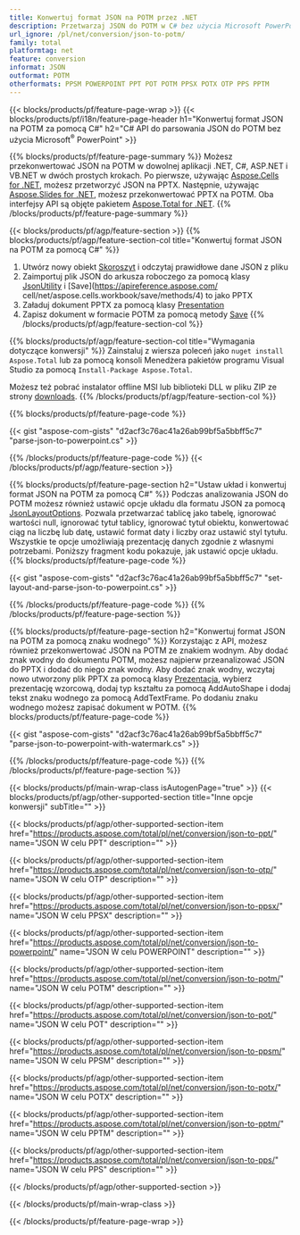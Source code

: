 ```yaml
---
title: Konwertuj format JSON na POTM przez .NET
description: Przetwarzaj JSON do POTM w C# bez użycia Microsoft PowerPoint
url_ignore: /pl/net/conversion/json-to-potm/
family: total
platformtag: net
feature: conversion
informat: JSON
outformat: POTM
otherformats: PPSM POWERPOINT PPT POT POTM PPSX POTX OTP PPS PPTM
---
```

{{< blocks/products/pf/feature-page-wrap >}}
{{< blocks/products/pf/i18n/feature-page-header h1="Konwertuj format JSON na POTM za pomocą C#" h2="C# API do parsowania JSON do POTM bez użycia Microsoft<sup>&reg;</sup> PowerPoint" >}}

{{% blocks/products/pf/feature-page-summary %}}
Możesz przekonwertować JSON na POTM w dowolnej aplikacji .NET, C#, ASP.NET i VB.NET w dwóch prostych krokach. Po pierwsze, używając [Aspose.Cells for .NET](https://products.aspose.com/cells/net/), możesz przetworzyć JSON na PPTX. Następnie, używając [Aspose.Slides for .NET](https://products.aspose.com/slides/net/), możesz przekonwertować PPTX na POTM. Oba interfejsy API są objęte pakietem [Aspose.Total for .NET](https://products.aspose.com/total/net/).
{{% /blocks/products/pf/feature-page-summary  %}}

{{< blocks/products/pf/agp/feature-section >}}
{{% blocks/products/pf/agp/feature-section-col title="Konwertuj format JSON na POTM za pomocą C#" %}}
1. Utwórz nowy obiekt [Skoroszyt](https://apireference.aspose.com/cells/net/aspose.cells/workbook) i odczytaj prawidłowe dane JSON z pliku
2. Zaimportuj plik JSON do arkusza roboczego za pomocą klasy [JsonUtility](https://apireference.aspose.com/cells/net/aspose.cells.utility/jsonutility) i [Save](https://apireference.aspose.com/ cell/net/aspose.cells.workbook/save/methods/4) to jako PPTX
3. Załaduj dokument PPTX za pomocą klasy [Presentation](https://apireference.aspose.com/slides/net/aspose.slides/presentation)
4. Zapisz dokument w formacie POTM za pomocą metody [Save](https://apireference.aspose.com/slides/net/aspose.slides.presentation/save/methods/5)
{{% /blocks/products/pf/agp/feature-section-col %}}

{{% blocks/products/pf/agp/feature-section-col title="Wymagania dotyczące konwersji" %}}
Zainstaluj z wiersza poleceń jako ```nuget install Aspose.Total``` lub za pomocą konsoli Menedżera pakietów programu Visual Studio za pomocą ```Install-Package Aspose.Total```.

Możesz też pobrać instalator offline MSI lub biblioteki DLL w pliku ZIP ze strony [downloads](https://downloads.aspose.com/total/net).
{{% /blocks/products/pf/agp/feature-section-col %}}

{{% blocks/products/pf/feature-page-code %}}

{{< gist "aspose-com-gists" "d2acf3c76ac41a26ab99bf5a5bbff5c7" "parse-json-to-powerpoint.cs" >}}


{{% /blocks/products/pf/feature-page-code %}}
{{< /blocks/products/pf/agp/feature-section >}}

{{% blocks/products/pf/feature-page-section  h2="Ustaw układ i konwertuj format JSON na POTM za pomocą C#" %}}
Podczas analizowania JSON do POTM możesz również ustawić opcje układu dla formatu JSON za pomocą [JsonLayoutOptions](https://apireference.aspose.com/cells/net/aspose.cells.utility/jsonlayoutoptions). Pozwala przetwarzać tablicę jako tabelę, ignorować wartości null, ignorować tytuł tablicy, ignorować tytuł obiektu, konwertować ciąg na liczbę lub datę, ustawić format daty i liczby oraz ustawić styl tytułu. Wszystkie te opcje umożliwiają prezentację danych zgodnie z własnymi potrzebami. Poniższy fragment kodu pokazuje, jak ustawić opcje układu.  
{{% blocks/products/pf/feature-page-code %}}

{{< gist "aspose-com-gists" "d2acf3c76ac41a26ab99bf5a5bbff5c7" "set-layout-and-parse-json-to-powerpoint.cs" >}}

{{% /blocks/products/pf/feature-page-code  %}}
{{% /blocks/products/pf/feature-page-section %}}

{{% blocks/products/pf/feature-page-section  h2="Konwertuj format JSON na POTM za pomocą znaku wodnego" %}}
Korzystając z API, możesz również przekonwertować JSON na POTM ze znakiem wodnym. Aby dodać znak wodny do dokumentu POTM, możesz najpierw przeanalizować JSON do PPTX i dodać do niego znak wodny. Aby dodać znak wodny, wczytaj nowo utworzony plik PPTX za pomocą klasy [Prezentacja](https://apireference.aspose.com/slides/net/aspose.slides/presentation), wybierz prezentację wzorcową, dodaj typ kształtu za pomocą AddAutoShape i dodaj tekst znaku wodnego za pomocą AddTextFrame. Po dodaniu znaku wodnego możesz zapisać dokument w POTM. 
{{% blocks/products/pf/feature-page-code %}}

{{< gist "aspose-com-gists" "d2acf3c76ac41a26ab99bf5a5bbff5c7" "parse-json-to-powerpoint-with-watermark.cs" >}}

{{% /blocks/products/pf/feature-page-code  %}}
{{% /blocks/products/pf/feature-page-section %}}

{{< blocks/products/pf/main-wrap-class isAutogenPage="true" >}}
{{< blocks/products/pf/agp/other-supported-section title="Inne opcje konwersji" subTitle="" >}}

{{< blocks/products/pf/agp/other-supported-section-item href="https://products.aspose.com/total/pl/net/conversion/json-to-ppt/" name="JSON W celu PPT" description="" >}}

{{< blocks/products/pf/agp/other-supported-section-item href="https://products.aspose.com/total/pl/net/conversion/json-to-otp/" name="JSON W celu OTP" description="" >}}

{{< blocks/products/pf/agp/other-supported-section-item href="https://products.aspose.com/total/pl/net/conversion/json-to-ppsx/" name="JSON W celu PPSX" description="" >}}

{{< blocks/products/pf/agp/other-supported-section-item href="https://products.aspose.com/total/pl/net/conversion/json-to-powerpoint/" name="JSON W celu POWERPOINT" description="" >}}

{{< blocks/products/pf/agp/other-supported-section-item href="https://products.aspose.com/total/pl/net/conversion/json-to-potm/" name="JSON W celu POTM" description="" >}}

{{< blocks/products/pf/agp/other-supported-section-item href="https://products.aspose.com/total/pl/net/conversion/json-to-pot/" name="JSON W celu POT" description="" >}}

{{< blocks/products/pf/agp/other-supported-section-item href="https://products.aspose.com/total/pl/net/conversion/json-to-ppsm/" name="JSON W celu PPSM" description="" >}}

{{< blocks/products/pf/agp/other-supported-section-item href="https://products.aspose.com/total/pl/net/conversion/json-to-potx/" name="JSON W celu POTX" description="" >}}

{{< blocks/products/pf/agp/other-supported-section-item href="https://products.aspose.com/total/pl/net/conversion/json-to-pptm/" name="JSON W celu PPTM" description="" >}}

{{< blocks/products/pf/agp/other-supported-section-item href="https://products.aspose.com/total/pl/net/conversion/json-to-pps/" name="JSON W celu PPS" description="" >}}



{{< /blocks/products/pf/agp/other-supported-section >}}

{{< /blocks/products/pf/main-wrap-class >}}

{{< /blocks/products/pf/feature-page-wrap >}}